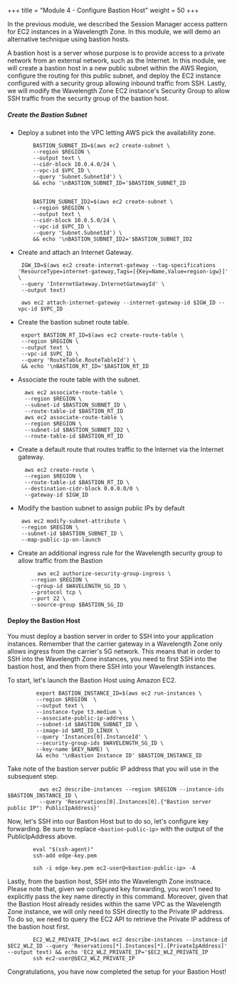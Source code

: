 +++
title = "Module 4 - Configure Bastion Host"
weight = 50
+++

In the previous module, we described the Session Manager access pattern for EC2 instances in a Wavelength Zone. In this module, we will demo an alternative technique using bastion hosts.

A bastion host is a server whose purpose is to provide access to a private network from an external network, such as the Internet. In this module, we will create a bastion host in a new public subnet within the AWS Region, configure the routing for this public subnet, and deploy the EC2 instance configured with a security group allowing inbound traffic from SSH. Lastly, we will modify the Wavelength Zone EC2 instance's Security Group to allow SSH traffic from the security group of the bastion host.

##### Create the Bastion Subnet

*  Deploy a subnet into the VPC letting AWS pick the availability zone. 
```
        BASTION_SUBNET_ID=$(aws ec2 create-subnet \
        --region $REGION \
        --output text \
        --cidr-block 10.0.4.0/24 \
        --vpc-id $VPC_ID \
        --query 'Subnet.SubnetId') \
        && echo '\nBASTION_SUBNET_ID='$BASTION_SUBNET_ID
        

        BASTION_SUBNET_ID2=$(aws ec2 create-subnet \
        --region $REGION \
        --output text \
        --cidr-block 10.0.5.0/24 \
        --vpc-id $VPC_ID \
        --query 'Subnet.SubnetId') \
        && echo '\nBASTION_SUBNET_ID2='$BASTION_SUBNET_ID2
```

*  Create and attach an Internet Gateway.

        IGW_ID=$(aws ec2 create-internet-gateway --tag-specifications 'ResourceType=internet-gateway,Tags=[{Key=Name,Value=region-igw}]' \
        --query 'InternetGateway.InternetGatewayId' \
        --output text)
        
        aws ec2 attach-internet-gateway --internet-gateway-id $IGW_ID --vpc-id $VPC_ID


*  Create the bastion subnet route table.

        export BASTION_RT_ID=$(aws ec2 create-route-table \
        --region $REGION \
        --output text \
        --vpc-id $VPC_ID \
        --query 'RouteTable.RouteTableId') \
        && echo '\nBASTION_RT_ID='$BASTION_RT_ID

* Associate the route table with the subnet. 

        aws ec2 associate-route-table \
        --region $REGION \
        --subnet-id $BASTION_SUBNET_ID \
        --route-table-id $BASTION_RT_ID
        aws ec2 associate-route-table \
        --region $REGION \
        --subnet-id $BASTION_SUBNET_ID2 \
        --route-table-id $BASTION_RT_ID


* Create a default route that routes traffic to the Internet via the Internet gateway.

        aws ec2 create-route \
        --region $REGION \
        --route-table-id $BASTION_RT_ID \
        --destination-cidr-block 0.0.0.0/0 \
        --gateway-id $IGW_ID


*  Modify the bastion subnet to assign public IPs by default

        aws ec2 modify-subnet-attribute \
        --region $REGION \
        --subnet-id $BASTION_SUBNET_ID \
        --map-public-ip-on-launch
        
* Create an additional ingress rule for the Wavelength security group to allow traffic from the Bastion
          
            aws ec2 authorize-security-group-ingress \
          --region $REGION \
          --group-id $WAVELENGTH_SG_ID \
          --protocol tcp \
          --port 22 \
          --source-group $BASTION_SG_ID


#### Deploy the Bastion Host

You must deploy a bastion server in order to SSH into your application instances. Remember that the carrier gateway in a Wavelength Zone only allows ingress from the carrier's 5G network. This means that in order to SSH into the Wavelength Zone instances, you need to first SSH into the bastion host, and then from there SSH into your Wavelength instances.

To start, let's launch the Bastion Host using Amazon EC2.
```
         export BASTION_INSTANCE_ID=$(aws ec2 run-instances \
         --region $REGION  \
         --output text \
         --instance-type t3.medium \
         --associate-public-ip-address \
         --subnet-id $BASTION_SUBNET_ID \
         --image-id $AMI_ID_LINUX \
         --query 'Instances[0].InstanceId' \
         --security-group-ids $WAVELENGTH_SG_ID \
         --key-name $KEY_NAME) \
         && echo '\nBastion Instance ID' $BASTION_INSTANCE_ID
```

Take note of the bastion server public IP address that you will use in the subsequent step.
```
          aws ec2 describe-instances --region $REGION --instance-ids $BASTION_INSTANCE_ID \
          --query 'Reservations[0].Instances[0].{"Bastion server public IP": PublicIpAddress}' 
```

Now, let's SSH into our Bastion Host but to do so, let's configure key forwarding. Be sure to replace `<bastion-public-ip>` with the output of the PublicIpAddress above.
```
        eval "$(ssh-agent)"
        ssh-add edge-key.pem
        
        ssh -i edge-key.pem ec2-user@<bastion-public-ip> -A
```

Lastly, from the bastion host, SSH into the Wavelength Zone instnace. Please note that, given we configured key forwarding, you won't need to explicitly pass the key name directly in this command.
Moreover, given that the Bastion Host already resides within the same VPC as the Wavelength Zone instance, we will only need to SSH directly to the Private IP address. To do so, we need to query the EC2 API to retrieve the Private IP address of the bastion host first.

```
        EC2_WLZ_PRIVATE_IP=$(aws ec2 describe-instances --instance-id $EC2_WLZ_ID --query 'Reservations[*].Instances[*].[PrivateIpAddress]' --output text) && echo 'EC2_WLZ_PRIVATE_IP='$EC2_WLZ_PRIVATE_IP
        ssh ec2-user@$EC2_WLZ_PRIVATE_IP
```

Congratulations, you have now completed the setup for your Bastion Host!